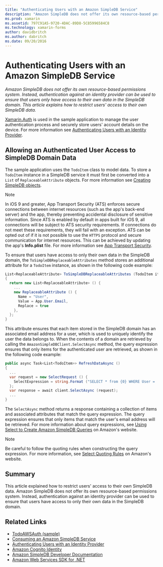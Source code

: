 ```yaml
---
title: "Authenticating Users with an Amazon SimpleDB Service"
description: "Amazon SimpleDB does not offer its own resource-based permissions system. Instead, authentication against an identity provider can be used to ensure that users only have access to their own data in the SimpleDB domain. This article explains how to restrict users' access to their own SimpleDB data."
ms.prod: xamarin
ms.assetid: 797C91A5-9720-4DAC-89D8-5C85996584C8
ms.technology: xamarin-forms
author: davidbritch
ms.author: dabritch
ms.date: 09/20/2016
---
```


# Authenticating Users with an Amazon SimpleDB Service

_Amazon SimpleDB does not offer its own resource-based permissions system. Instead, authentication against an identity provider can be used to ensure that users only have access to their own data in the SimpleDB domain. This article explains how to restrict users' access to their own SimpleDB data._

[Xamarin.Auth](https://github.com/xamarin/Xamarin.Auth) is used in the sample application to manage the user authentication process and securely store users' account details on the device. For more information see [Authenticating Users with an Identity Provider](~/xamarin-forms/data-cloud/authentication/oauth.md).

## Allowing an Authenticated User Access to SimpleDB Domain Data

The sample application uses the `TodoItem` class to model data. To store a `TodoItem` instance in a SimpleDB service it must first be converted into a `List` of `ReplaceableAttribute` objects. For more information see [Creating SimpleDB objects](~/xamarin-forms/data-cloud/consuming/aws.md).

> [!NOTE]
> In iOS 9 and greater, App Transport Security (ATS) enforces secure connections between internet resources (such as the app's back-end server) and the app, thereby preventing accidental disclosure of sensitive information. Since ATS is enabled by default in apps built for iOS 9, all connections will be subject to ATS security requirements. If connections do not meet these requirements, they will fail with an exception.
> ATS can be opted out of if it is not possible to use the `HTTPS` protocol and secure communication for internet resources. This can be achieved by updating the app's **Info.plist** file. For more information see [App Transport Security](~/ios/app-fundamentals/ats.md).

To ensure that users have access to only their own data in the SimpleDB domain, the `ToSimpleDBReplaceableAttributes` method stores an additional attribute for a `TodoItem` instance, as shown in the following code example:

```csharp
List<ReplaceableAttribute> ToSimpleDBReplaceableAttributes (TodoItem item)
{
  return new List<ReplaceableAttribute> () {
    ...
    new ReplaceableAttribute () {
      Name = "User",
      Value = App.User.Email,
      Replace = true
    },
  };
}
```

This attribute ensures that each item stored in the SimpleDB domain has an associated email address for a user, which is used to uniquely identify the user the data belongs to. When the contents of a domain are retrieved by calling the `AmazonSimpleDBClient.SelectAsync` method, the query expression ensures that only items for the authenticated user are retrieved, as shown in the following code example:

```csharp
public async Task<List<TodoItem>> RefreshDataAsync ()
{
  ...
  var request = new SelectRequest () {
    SelectExpression = string.Format ("SELECT * from {0} WHERE User = '{1}'", tableName, App.User.Email)
  };
  var response = await client.SelectAsync (request);
  ...
}
```

The `SelectAsync` method returns a response containing a collection of items and associated attributes that match the query expression. The query expression ensures that only items that match the user's email address will be retrieved. For more information about query expressions, see [Using Select to Create Amazon SimpleDB Queries](http://docs.aws.amazon.com/AmazonSimpleDB/latest/DeveloperGuide/UsingSelect.html) on Amazon's website.

> [!NOTE]
> Be careful to follow the quoting rules when constructing the query expression. For more information, see [Select Quoting Rules](http://docs.aws.amazon.com/AmazonSimpleDB/latest/DeveloperGuide/QuotingRulesSelect.html) on Amazon's website.

## Summary

This article explained how to restrict users' access to their own SimpleDB data. Amazon SimpleDB does not offer its own resource-based permissions system. Instead, authentication against an identity provider can be used to ensure that users have access to only their own data in the SimpleDB domain.


## Related Links

- [TodoAWSAuth (sample)](https://developer.xamarin.com/samples/xamarin-forms/WebServices/TodoAWSAuth/)
- [Consuming an Amazon SimpleDB Service](~/xamarin-forms/data-cloud/consuming/aws.md)
- [Authenticating Users with an Identity Provider](~/xamarin-forms/data-cloud/authentication/oauth.md)
- [Amazon Cognito Identity](http://docs.aws.amazon.com/cognito/devguide/identity/)
- [Amazon SimpleDB Developer Documentation](http://docs.aws.amazon.com/AmazonSimpleDB/latest/DeveloperGuide/Welcome.html)
- [Amazon Web Services SDK for .NET](https://www.nuget.org/packages?q=Tags%3A%22aws-sdk-v3%22)
